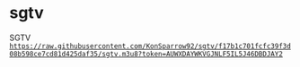 # sgtv
SGTV
<code>https://raw.githubusercontent.com/KonSparrow92/sgtv/f17b1c701fcfc39f3d08b598ce7cd81d425daf35/sgtv.m3u8?token=AUWXDAYWKVGJNLF5IL5J46DBDJAY2</code>
